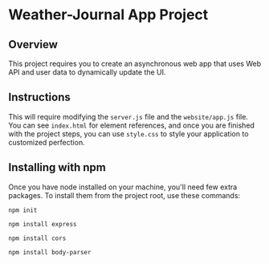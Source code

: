 # Weather-Journal App Project

## Overview
This project requires you to create an asynchronous web app that uses Web API and user data to dynamically update the UI. 

## Instructions
This will require modifying the `server.js` file and the `website/app.js` file. You can see `index.html` for element references, and once you are finished with the project steps, you can use `style.css` to style your application to customized perfection.

## Installing with npm
Once you have node installed on your machine, you'll need few extra packages.  To install them from the project root, use these commands:

```npm init```

```npm install express```

```npm install cors```

```npm install body-parser```